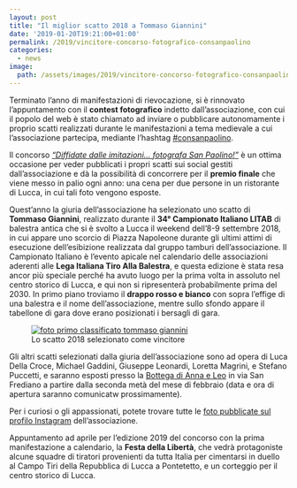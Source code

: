```yaml
---
layout: post
title: "Il miglior scatto 2018 a Tommaso Giannini"
date: '2019-01-20T19:21:00+01:00'
permalink: /2019/vincitore-concorso-fotografico-consanpaolino
categories:
  - news
image:
  path: /assets/images/2019/vincitore-concorso-fotografico-consanpaolino/premiazione-tommaso-giannini.jpg
---
```


Terminato l’anno di manifestazioni di rievocazione, si è rinnovato
l’appuntamento con il **contest fotografico** indetto dall’associazione,
con cui il popolo del web è stato chiamato ad inviare o pubblicare
autonomamente i proprio scatti realizzati durante le manifestazioni a tema
medievale a cui l’associazione partecipa, mediante l’hashtag [#consanpaolino](https://www.instagram.com/explore/tags/consanpaolino/).

<!-- more -->

Il concorso *[“Diffidate dalle imitazioni… fotografa San Paolino!”](/concorso-fotografico-consanpaolino)* è un ottima occasione per veder pubblicati i propri scatti sui social gestiti dall’associazione e dà la possibilità di concorrere per il **premio finale** che viene messo in palio ogni anno: una cena per due persone in un ristorante di Lucca, in cui tali foto vengono esposte.

Quest’anno la giuria dell’associazione ha selezionato uno scatto di **Tommaso Giannini**, realizzato durante il **34° Campionato Italiano LITAB** di balestra antica che si è svolto a Lucca il weekend dell’8-9 settembre 2018, in cui appare uno scorcio di Piazza Napoleone durante gli ultimi attimi di esecuzione dell’esibizione realizzata dal gruppo tamburi dell’associazione. Il Campionato Italiano è l’evento apicale nel calendario delle associazioni aderenti alle **Lega Italiana Tiro Alla Balestra**, e questa edizione è stata resa ancor più speciale perché ha avuto luogo per la prima volta in assoluto nel centro storico di Lucca, e qui non si ripresenterà probabilmente prima del 2030.
In primo piano troviamo il **drappo rosso e bianco** con sopra l’effige di una balestra e il nome dell’associazione, mentre sullo sfondo appare il tabellone di gara dove erano posizionati i bersagli di gara.

<figure class="align-center">
  <a href="{{ '/assets/images/2019/vincitore-concorso-fotografico-consanpaolino/vincitrice-concorso.jpg' | absolute_url }}">
    <img src="{{ '/assets/images/2019/vincitore-concorso-fotografico-consanpaolino/vincitrice-concorso.jpg' | absolute_url }}" alt="foto primo classificato tommaso giannini">
  </a>
  <figcaption>Lo scatto 2018 selezionato come vincitore</figcaption>
</figure>

Gli altri scatti selezionati dalla giuria dell’associazione sono ad opera di Luca Della Croce, Michael Gaddini, Giuseppe Leonardi, Loretta Magrini, e Stefano Puccetti, e saranno esposti presso la [Bottega di Anna e Leo](http://www.labottegadiannaeleo.it/) in via San Frediano a partire dalla seconda metà del mese di febbraio (data e ora di apertura saranno comunicatw prossimamente).

Per i curiosi o gli appassionati, potete trovare tutte le [foto pubblicate sul profilo Instagram](https://www.instagram.com/consanpaolino/) dell’associazione.

Appuntamento ad aprile per l’edizione 2019 del concorso con la prima manifestazione a calendario, la **Festa della Libertà**, che vedrà protagoniste alcune squadre di tiratori provenienti da tutta Italia per cimentarsi in duello al Campo Tiri della Repubblica di Lucca a Pontetetto, e un corteggio per il centro storico di Lucca.
